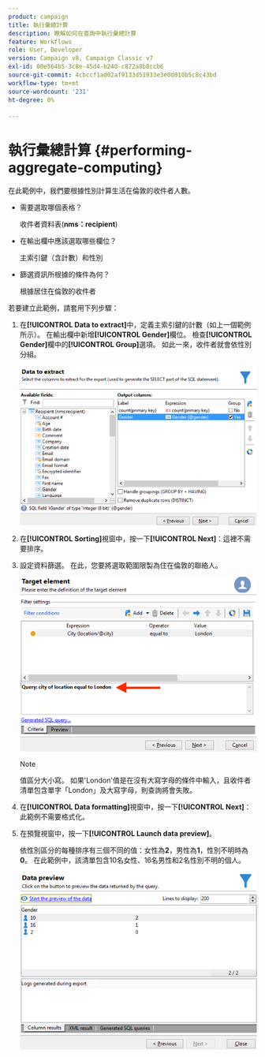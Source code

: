 ```yaml
---
product: campaign
title: 執行彙總計算
description: 瞭解如何在查詢中執行彙總計算
feature: Workflows
role: User, Developer
version: Campaign v8, Campaign Classic v7
exl-id: 00e564b5-3c8e-45d4-b240-c872a8b8ccb6
source-git-commit: 4cbccf1ad02af9133d51933e3e0d010b5c8c43bd
workflow-type: tm+mt
source-wordcount: '231'
ht-degree: 0%

---
```


# 執行彙總計算 {#performing-aggregate-computing}

在此範例中，我們要根據性別計算生活在倫敦的收件者人數。

* 需要選取哪個表格？

  收件者資料表(**nms：recipient**)

* 在輸出欄中應該選取哪些欄位？

  主索引鍵（含計數）和性別

* 篩選資訊所根據的條件為何？

  根據居住在倫敦的收件者

若要建立此範例，請套用下列步驟：

1. 在&#x200B;**[!UICONTROL Data to extract]**&#x200B;中，定義主索引鍵的計數（如上一個範例所示）。 在輸出欄中新增&#x200B;**[!UICONTROL Gender]**&#x200B;欄位。 檢查&#x200B;**[!UICONTROL Gender]**&#x200B;欄中的&#x200B;**[!UICONTROL Group]**&#x200B;選項。 如此一來，收件者就會依性別分組。

   ![](assets/query_editor_nveau_27.png)

1. 在&#x200B;**[!UICONTROL Sorting]**&#x200B;視窗中，按一下&#x200B;**[!UICONTROL Next]**：這裡不需要排序。
1. 設定資料篩選。 在此，您要將選取範圍限製為住在倫敦的聯絡人。

   ![](assets/query_editor_22.png)

   >[!NOTE]
   >
   >值區分大小寫。 如果&#39;London&#39;值是在沒有大寫字母的條件中輸入，且收件者清單包含單字「London」及大寫字母，則查詢將會失敗。

1. 在&#x200B;**[!UICONTROL Data formatting]**&#x200B;視窗中，按一下&#x200B;**[!UICONTROL Next]**：此範例不需要格式化。
1. 在預覽視窗中，按一下&#x200B;**[!UICONTROL Launch data preview]**。

   依性別區分的每種排序有三個不同的值：女性為&#x200B;**2**，男性為&#x200B;**1**，性別不明時為&#x200B;**0**。 在此範例中，該清單包含10名女性、16名男性和2名性別不明的個人。

   ![](assets/query_editor_agregat_04.png)
